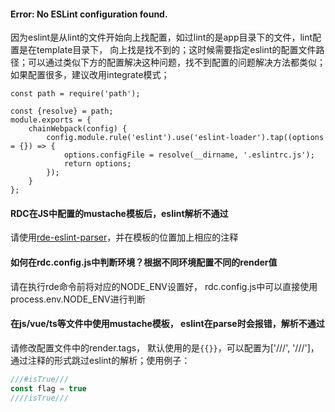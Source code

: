 #### Error: No ESLint configuration found.

因为eslint是从lint的文件开始向上找配置，如过lint的是app目录下的文件，lint配置是在template目录下， 向上找是找不到的；这时候需要指定eslint的配置文件路径；可以通过类似下方的配置解决这种问题，找不到配置的问题解决方法都类似；如果配置很多，建议改用integrate模式；

```
const path = require('path');

const {resolve} = path;
module.exports = {
    chainWebpack(config) {
        config.module.rule('eslint').use('eslint-loader').tap((options = {}) => {
            options.configFile = resolve(__dirname, '.eslintrc.js');
            return options;
        });
    }
};
```

#### RDC在JS中配置的mustache模板后，eslint解析不通过

请使用[rde-eslint-parser](https://github.com/RdePro/rde-eslint-parser)，并在模板的位置加上相应的注释

#### 如何在rdc.config.js中判断环境？根据不同环境配置不同的render值

请在执行rde命令前将对应的NODE_ENV设置好， rdc.config.js中可以直接使用process.env.NODE_ENV进行判断

#### 在js/vue/ts等文件中使用mustache模板， eslint在parse时会报错，解析不通过

请修改配置文件中的render.tags， 默认使用的是`{{}}`，可以配置为['///', '///']， 通过注释的形式跳过eslint的解析；使用例子：

```javascript
///#isTrue///
const flag = true
////isTrue///
```
